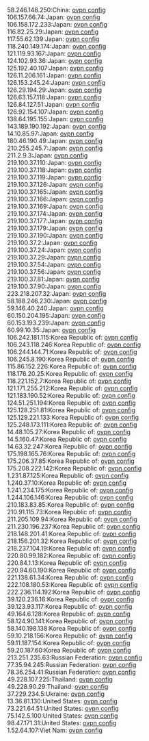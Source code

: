 58.246.148.250:China: [ovpn config](vpn/58_246_148_250.ovpn)  
106.157.66.74:Japan: [ovpn config](vpn/106_157_66_74.ovpn)  
106.158.172.233:Japan: [ovpn config](vpn/106_158_172_233.ovpn)  
116.82.25.29:Japan: [ovpn config](vpn/116_82_25_29.ovpn)  
117.55.62.139:Japan: [ovpn config](vpn/117_55_62_139.ovpn)  
118.240.149.174:Japan: [ovpn config](vpn/118_240_149_174.ovpn)  
121.119.93.167:Japan: [ovpn config](vpn/121_119_93_167.ovpn)  
124.102.93.36:Japan: [ovpn config](vpn/124_102_93_36.ovpn)  
125.192.40.107:Japan: [ovpn config](vpn/125_192_40_107.ovpn)  
126.11.206.161:Japan: [ovpn config](vpn/126_11_206_161.ovpn)  
126.153.245.24:Japan: [ovpn config](vpn/126_153_245_24.ovpn)  
126.29.194.29:Japan: [ovpn config](vpn/126_29_194_29.ovpn)  
126.63.157.118:Japan: [ovpn config](vpn/126_63_157_118.ovpn)  
126.84.127.51:Japan: [ovpn config](vpn/126_84_127_51.ovpn)  
126.92.154.107:Japan: [ovpn config](vpn/126_92_154_107.ovpn)  
138.64.195.155:Japan: [ovpn config](vpn/138_64_195_155.ovpn)  
143.189.190.192:Japan: [ovpn config](vpn/143_189_190_192.ovpn)  
14.10.85.97:Japan: [ovpn config](vpn/14_10_85_97.ovpn)  
180.46.190.49:Japan: [ovpn config](vpn/180_46_190_49.ovpn)  
210.255.245.7:Japan: [ovpn config](vpn/210_255_245_7.ovpn)  
211.2.9.3:Japan: [ovpn config](vpn/211_2_9_3.ovpn)  
219.100.37.110:Japan: [ovpn config](vpn/219_100_37_110.ovpn)  
219.100.37.118:Japan: [ovpn config](vpn/219_100_37_118.ovpn)  
219.100.37.119:Japan: [ovpn config](vpn/219_100_37_119.ovpn)  
219.100.37.126:Japan: [ovpn config](vpn/219_100_37_126.ovpn)  
219.100.37.165:Japan: [ovpn config](vpn/219_100_37_165.ovpn)  
219.100.37.166:Japan: [ovpn config](vpn/219_100_37_166.ovpn)  
219.100.37.169:Japan: [ovpn config](vpn/219_100_37_169.ovpn)  
219.100.37.174:Japan: [ovpn config](vpn/219_100_37_174.ovpn)  
219.100.37.177:Japan: [ovpn config](vpn/219_100_37_177.ovpn)  
219.100.37.179:Japan: [ovpn config](vpn/219_100_37_179.ovpn)  
219.100.37.190:Japan: [ovpn config](vpn/219_100_37_190.ovpn)  
219.100.37.2:Japan: [ovpn config](vpn/219_100_37_2.ovpn)  
219.100.37.24:Japan: [ovpn config](vpn/219_100_37_24.ovpn)  
219.100.37.29:Japan: [ovpn config](vpn/219_100_37_29.ovpn)  
219.100.37.54:Japan: [ovpn config](vpn/219_100_37_54.ovpn)  
219.100.37.56:Japan: [ovpn config](vpn/219_100_37_56.ovpn)  
219.100.37.81:Japan: [ovpn config](vpn/219_100_37_81.ovpn)  
219.100.37.90:Japan: [ovpn config](vpn/219_100_37_90.ovpn)  
223.218.207.32:Japan: [ovpn config](vpn/223_218_207_32.ovpn)  
58.188.246.230:Japan: [ovpn config](vpn/58_188_246_230.ovpn)  
59.146.40.240:Japan: [ovpn config](vpn/59_146_40_240.ovpn)  
60.150.204.195:Japan: [ovpn config](vpn/60_150_204_195.ovpn)  
60.153.193.239:Japan: [ovpn config](vpn/60_153_193_239.ovpn)  
60.99.10.35:Japan: [ovpn config](vpn/60_99_10_35.ovpn)  
106.242.181.115:Korea Republic of: [ovpn config](vpn/106_242_181_115.ovpn)  
106.243.118.246:Korea Republic of: [ovpn config](vpn/106_243_118_246.ovpn)  
106.244.144.71:Korea Republic of: [ovpn config](vpn/106_244_144_71.ovpn)  
106.245.8.190:Korea Republic of: [ovpn config](vpn/106_245_8_190.ovpn)  
115.86.152.226:Korea Republic of: [ovpn config](vpn/115_86_152_226.ovpn)  
118.176.20.25:Korea Republic of: [ovpn config](vpn/118_176_20_25.ovpn)  
118.221.152.7:Korea Republic of: [ovpn config](vpn/118_221_152_7.ovpn)  
121.171.255.212:Korea Republic of: [ovpn config](vpn/121_171_255_212.ovpn)  
121.183.190.52:Korea Republic of: [ovpn config](vpn/121_183_190_52.ovpn)  
124.51.251.194:Korea Republic of: [ovpn config](vpn/124_51_251_194.ovpn)  
125.128.251.81:Korea Republic of: [ovpn config](vpn/125_128_251_81.ovpn)  
125.129.221.133:Korea Republic of: [ovpn config](vpn/125_129_221_133.ovpn)  
125.248.173.111:Korea Republic of: [ovpn config](vpn/125_248_173_111.ovpn)  
14.48.105.27:Korea Republic of: [ovpn config](vpn/14_48_105_27.ovpn)  
14.5.160.47:Korea Republic of: [ovpn config](vpn/14_5_160_47.ovpn)  
14.63.32.247:Korea Republic of: [ovpn config](vpn/14_63_32_247.ovpn)  
175.198.165.76:Korea Republic of: [ovpn config](vpn/175_198_165_76.ovpn)  
175.206.37.85:Korea Republic of: [ovpn config](vpn/175_206_37_85.ovpn)  
175.208.222.142:Korea Republic of: [ovpn config](vpn/175_208_222_142.ovpn)  
1.231.87.125:Korea Republic of: [ovpn config](vpn/1_231_87_125.ovpn)  
1.240.37.10:Korea Republic of: [ovpn config](vpn/1_240_37_10.ovpn)  
1.241.234.175:Korea Republic of: [ovpn config](vpn/1_241_234_175.ovpn)  
1.244.106.146:Korea Republic of: [ovpn config](vpn/1_244_106_146.ovpn)  
210.183.83.85:Korea Republic of: [ovpn config](vpn/210_183_83_85.ovpn)  
210.91.115.73:Korea Republic of: [ovpn config](vpn/210_91_115_73.ovpn)  
211.205.109.94:Korea Republic of: [ovpn config](vpn/211_205_109_94.ovpn)  
211.230.196.237:Korea Republic of: [ovpn config](vpn/211_230_196_237.ovpn)  
218.148.201.41:Korea Republic of: [ovpn config](vpn/218_148_201_41.ovpn)  
218.156.201.32:Korea Republic of: [ovpn config](vpn/218_156_201_32.ovpn)  
218.237.104.19:Korea Republic of: [ovpn config](vpn/218_237_104_19.ovpn)  
220.80.99.182:Korea Republic of: [ovpn config](vpn/220_80_99_182.ovpn)  
220.84.1.13:Korea Republic of: [ovpn config](vpn/220_84_1_13.ovpn)  
220.94.60.190:Korea Republic of: [ovpn config](vpn/220_94_60_190.ovpn)  
221.138.61.34:Korea Republic of: [ovpn config](vpn/221_138_61_34.ovpn)  
222.108.180.53:Korea Republic of: [ovpn config](vpn/222_108_180_53.ovpn)  
222.236.114.192:Korea Republic of: [ovpn config](vpn/222_236_114_192.ovpn)  
39.120.236.16:Korea Republic of: [ovpn config](vpn/39_120_236_16.ovpn)  
39.123.93.117:Korea Republic of: [ovpn config](vpn/39_123_93_117.ovpn)  
49.164.6.128:Korea Republic of: [ovpn config](vpn/49_164_6_128.ovpn)  
58.124.90.141:Korea Republic of: [ovpn config](vpn/58_124_90_141.ovpn)  
58.140.198.138:Korea Republic of: [ovpn config](vpn/58_140_198_138.ovpn)  
59.10.218.156:Korea Republic of: [ovpn config](vpn/59_10_218_156.ovpn)  
59.11.187.154:Korea Republic of: [ovpn config](vpn/59_11_187_154.ovpn)  
59.20.187.60:Korea Republic of: [ovpn config](vpn/59_20_187_60.ovpn)  
213.251.235.63:Russian Federation: [ovpn config](vpn/213_251_235_63.ovpn)  
77.35.94.245:Russian Federation: [ovpn config](vpn/77_35_94_245.ovpn)  
78.36.254.41:Russian Federation: [ovpn config](vpn/78_36_254_41.ovpn)  
49.228.107.225:Thailand: [ovpn config](vpn/49_228_107_225.ovpn)  
49.228.90.29:Thailand: [ovpn config](vpn/49_228_90_29.ovpn)  
37.229.234.5:Ukraine: [ovpn config](vpn/37_229_234_5.ovpn)  
13.36.81.130:United States: [ovpn config](vpn/13_36_81_130.ovpn)  
73.221.64.51:United States: [ovpn config](vpn/73_221_64_51.ovpn)  
75.142.5.100:United States: [ovpn config](vpn/75_142_5_100.ovpn)  
98.47.171.31:United States: [ovpn config](vpn/98_47_171_31.ovpn)  
1.52.64.107:Viet Nam: [ovpn config](vpn/1_52_64_107.ovpn)  
